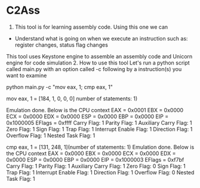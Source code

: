 # C2Ass

1. This tool is for learning assembly code. Using this one we can
- Understand what is going on when we execute an instruction such as: register changes, status flag changes

This tool uses Keystone engine to assemble an assembly code and Unicorn engine for code simulation
2. How to use this tool
Let's run a python script called main.py with an option called -c following by a instruction(s) you want to examine 

python main.py -c "mov eax, 1; cmp eax, 1"

mov eax, 1 = [184, 1, 0, 0, 0] number of statements: 1)

Emulation done. Below is the CPU context
EAX = 0x0001
 EBX = 0x0000
 ECX = 0x0000
 EDX = 0x0000
 ESP = 0x0000
 EBP = 0x0000
 EIP = 0x1000005
 EFlags = 0xffff
 Carry Flag: 1
 Parity Flag: 1
 Auxiliary Carry Flag: 1
 Zero Flag: 1
 Sign Flag: 1
 Trap Flag: 1
 Interrupt Enable Flag: 1
 Direction Flag: 1
 Overflow Flag: 1
 Nested Task Flag: 1

 
 cmp eax, 1 = [131, 248, 1](number of statements: 1)
 Emulation done. Below is the CPU context
 EAX = 0x0000
 EBX = 0x0000
 ECX = 0x0000
 EDX = 0x0000
 ESP = 0x0000
 EBP = 0x0000
 EIP = 0x1000003
 EFlags = 0xf7bf
 Carry Flag: 1
 Parity Flag: 1
 Auxiliary Carry Flag: 1
 Zero Flag: 0
 Sign Flag: 1
 Trap Flag: 1
 Interrupt Enable Flag: 1
 Direction Flag: 1
 Overflow Flag: 0
 Nested Task Flag: 1
